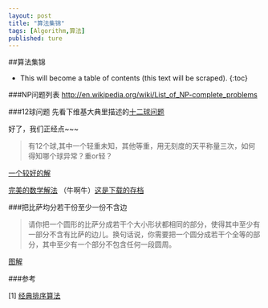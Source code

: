 ```yaml
---
layout: post
title: "算法集锦"
tags: [Algorithm,算法]
published: ture
---
```



##算法集锦

- This will become a table of contents (this text will be scraped).
{:toc}

###NP问题列表
http://en.wikipedia.org/wiki/List_of_NP-complete_problems

###12球问题
先看下维基大典里描述的[十二球问题](http://zh-classical.wikipedia.org/wiki/%E5%8D%81%E4%BA%8C%E7%90%83%E5%95%8F%E9%A1%8C)  

好了，我们正经点~~~  

> 有12个球,其中一个轻重未知，其他等重，用无刻度的天平称量三次，如何得知哪个球异常？重or轻？

[一个较好的解](http://blog.renren.com/share/200664926/8272075389)

[完美的数学解法](http://freemind.pluskid.org/machine-learning/a-compressed-sense-of-compressive-sensing-ii/) （牛啊牛）[这是下载的存档](http://www.kuaipan.cn/file/id_160332705412677633.htm)

###把比萨均分若干份至少一份不含边
> 请你把一个圆形的比萨分成若干个大小形状都相同的部分，使得其中至少有一部分不含有比萨的边儿。换句话说，你需要把一个圆分成若干个全等的部分，其中至少有一个部分不包含任何一段圆周。

[图解](http://www.matrix67.com/blog/archives/5495)

###参考

[1] [经典排序算法][r1]

[r1]: http://www.cnblogs.com/kkun/archive/2011/11/23/2260312.html "经典排序算法"


